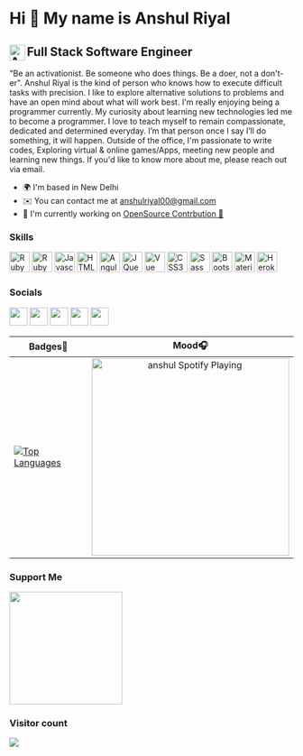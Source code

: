 Hi 👋 My name is Anshul Riyal
=============================

Full Stack Software Engineer <a href="https://anshulriyal.github.io/portfolio/">
  <img align="left" alt="Anshul Riyal Personal Website" width="28px" src="https://emojipedia-us.s3.amazonaws.com/source/skype/289/man-technologist_1f468-200d-1f4bb.png" />
</a>
-----------------

"Be an activationist. Be someone who does things. Be a doer, not a don't-er". Anshul Riyal is the kind of person who knows how to execute difficult tasks with precision. I like to explore alternative solutions to problems and have an open mind about what will work best. I'm really enjoying being a programmer currently. My curiosity about learning new technologies led me to become a programmer. I love to teach myself to remain compassionate, dedicated and determined everyday. I’m that person once I say I’ll do something, it will happen. Outside of the office, I'm passionate to write codes, Exploring virtual & online games/Apps, meeting new people and learning new things. If you'd like to know more about me, please reach out via email.

* 🌍  I'm based in New Delhi
* ✉️  You can contact me at [anshulriyal00@gmail.com](mailto:anshulriyal00@gmail.com)
* 🚀  I'm currently working on [OpenSource Contrbution 🚀](https://gitlab.com/gitlab-org/gitlab/-/merge_requests?scope=all&state=opened&author_username=anshulriyal)

### Skills

<p align="left">
<a href="https://www.ruby-lang.org/en/" target="_blank" rel="noreferrer"><img src="https://raw.githubusercontent.com/danielcranney/readme-generator/main/public/icons/skills/ruby-colored.svg" width="36" height="36" alt="Ruby" /></a>
<a href="https://guides.rubyonrails.org/" target="_blank" rel="noreferrer"><img src="https://upload.wikimedia.org/wikipedia/commons/1/16/Ruby_on_Rails-logo.png?20091206193046" width="36" height="36" alt="RubyOnRails" /></a>
<a href="https://developer.mozilla.org/en-US/docs/Web/JavaScript" target="_blank" rel="noreferrer"><img src="https://raw.githubusercontent.com/danielcranney/readme-generator/main/public/icons/skills/javascript-colored.svg" width="36" height="36" alt="Javascript" /></a>
<a href="https://developer.mozilla.org/en-US/docs/Glossary/HTML5" target="_blank" rel="noreferrer"><img src="https://raw.githubusercontent.com/danielcranney/readme-generator/main/public/icons/skills/html5-colored.svg" width="36" height="36" alt="HTML5" /></a>
<a href="https://angular.io/" target="_blank" rel="noreferrer"><img src="https://raw.githubusercontent.com/danielcranney/readme-generator/main/public/icons/skills/angularjs-colored.svg" width="36" height="36" alt="Angular" /></a>
<a href="https://jquery.com/" target="_blank" rel="noreferrer"><img src="https://raw.githubusercontent.com/danielcranney/readme-generator/main/public/icons/skills/jquery-colored.svg" width="36" height="36" alt="JQuery" /></a>
<a href="https://vuejs.org/" target="_blank" rel="noreferrer"><img src="https://raw.githubusercontent.com/danielcranney/readme-generator/main/public/icons/skills/vuejs-colored.svg" width="36" height="36" alt="Vue" /></a>
<a href="https://www.w3.org/TR/CSS/#css" target="_blank" rel="noreferrer"><img src="https://raw.githubusercontent.com/danielcranney/readme-generator/main/public/icons/skills/css3-colored.svg" width="36" height="36" alt="CSS3" /></a>
<a href="https://sass-lang.com/" target="_blank" rel="noreferrer"><img src="https://raw.githubusercontent.com/danielcranney/readme-generator/main/public/icons/skills/sass-colored.svg" width="36" height="36" alt="Sass" /></a>
<a href="https://getbootstrap.com/" target="_blank" rel="noreferrer"><img src="https://raw.githubusercontent.com/danielcranney/readme-generator/main/public/icons/skills/bootstrap-colored.svg" width="36" height="36" alt="Bootstrap" /></a>
<a href="https://mui.com/" target="_blank" rel="noreferrer"><img src="https://raw.githubusercontent.com/danielcranney/readme-generator/main/public/icons/skills/materialui-colored.svg" width="36" height="36" alt="Material UI" /></a>
<a href="https://www.heroku.com/" target="_blank" rel="noreferrer"><img src="https://raw.githubusercontent.com/danielcranney/readme-generator/main/public/icons/skills/heroku-colored.svg" width="36" height="36" alt="Heroku" /></a>
</p>


### Socials

<p align="left"> <a href="https://www.facebook.com/anshul.riyal" target="_blank" rel="noreferrer"><img src="https://raw.githubusercontent.com/danielcranney/readme-generator/main/public/icons/socials/facebook.svg" width="32" height="32" /></a> <a href="https://www.github.com/anshulriyal" target="_blank" rel="noreferrer"><img src="https://raw.githubusercontent.com/danielcranney/readme-generator/main/public/icons/socials/github.svg" width="32" height="32" /></a> <a href="http://www.instagram.com/__anshul__riyal__" target="_blank" rel="noreferrer"><img src="https://raw.githubusercontent.com/danielcranney/readme-generator/main/public/icons/socials/instagram.svg" width="32" height="32" /></a> <a href="https://www.linkedin.com/in/anshul-riyal-i-code/" target="_blank" rel="noreferrer"><img src="https://raw.githubusercontent.com/danielcranney/readme-generator/main/public/icons/socials/linkedin.svg" width="32" height="32" /></a> <a href="https://www.twitter.com/AnshulRiyal" target="_blank" rel="noreferrer"><img src="https://raw.githubusercontent.com/danielcranney/readme-generator/main/public/icons/socials/twitter.svg" width="32" height="32" /></a></p>



Badges🥇             |   Mood🎧
:-------------------------:|:-------------------------:
<a href="https://github.com/anshulriyal" align="left"><img src="https://github-readme-stats.vercel.app/api/top-langs/?username=anshulriyal&langs_count=10&title_color=0891b2&text_color=ffffff&icon_color=0891b2&bg_color=1c1917&hide_border=true&locale=en&custom_title=Top%20%Languages" alt="Top Languages" /></a> |  [<img src="https://mosaic.scdn.co/640/ab67616d0000b2736b701428ed4c6e053902174aab67616d0000b273b8d6290393056a04acee107dab67616d0000b273cb3f67e8026e2e493a1e8262ab67616d0000b273ed9dc7b9b3fd2df16238592f" alt="anshul Spotify Playing" width="350" />](https://open.spotify.com/playlist/050WmqRNuIPqqweWqLvv1u)


### Support Me

<a href="https://www.buymeacoffee.com/anshulriyal"><img src="https://cdn.buymeacoffee.com/buttons/v2/default-yellow.png" width="200" /></a>

### Visitor count
<p align="left"> 
  <img src="https://profile-counter.glitch.me/anshulriyal/count.svg" />
</p>
